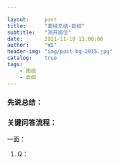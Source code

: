 ```yaml
---

layout:     post
title:      "面经总结-自如"
subtitle:   "测开岗位"
date:       2021-11-10 11:00:00
author:     "WS"
header-img: "img/post-bg-2015.jpg"
catalog:    true
tags:
    - 面经
    - 自如
---
```


###  先说总结：

  

### 关键问答流程：

一面：

1. Q：
